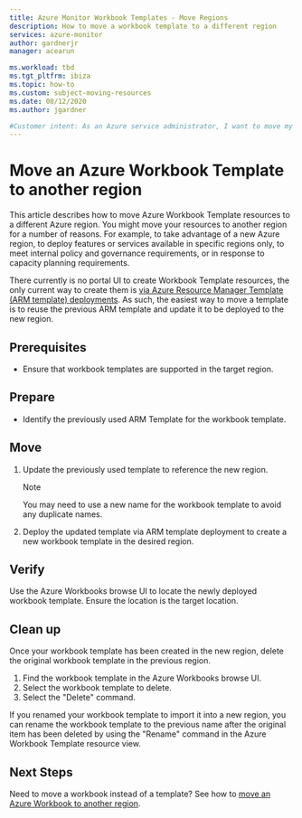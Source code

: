 ```yaml
---
title: Azure Monitor Workbook Templates - Move Regions
description: How to move a workbook template to a different region
services: azure-monitor
author: gardnerjr
manager: acearun

ms.workload: tbd
ms.tgt_pltfrm: ibiza
ms.topic: how-to
ms.custom: subject-moving-resources
ms.date: 08/12/2020
ms.author: jgardner

#Customer intent: As an Azure service administrator, I want to move my resources to another Azure region
---
```

# Move an Azure Workbook Template to another region

This article describes how to move Azure Workbook Template resources to a different Azure region. You might move your resources to another region for a number of reasons. For example, to take advantage of a new Azure region, to deploy features or services available in specific regions only, to meet internal policy and governance requirements, or in response to capacity planning requirements.

There currently is no portal UI to create Workbook Template resources, the only current way to create them is [via Azure Resource Manager Template (ARM template) deployments](../visualizations/workbooks-automate.md). As such, the easiest way to move a template is to reuse the previous ARM template and update it to be deployed to the new region.

## Prerequisites

* Ensure that workbook templates are supported in the target region.

## Prepare

* Identify the previously used ARM Template for the workbook template.

## Move

1. Update the previously used template to reference the new region.

   > [!NOTE]
   > You may need to use a new name for the workbook template to avoid any duplicate names.

2. Deploy the updated template via ARM template deployment to create a new workbook template in the desired region.

## Verify

Use the Azure Workbooks browse UI to locate the newly deployed workbook template. Ensure the location is the target location.

## Clean up

Once your workbook template has been created in the new region, delete the original workbook template in the previous region.
1. Find the workbook template in the Azure Workbooks browse UI.
2. Select the workbook template to delete.
3. Select the "Delete" command.

If you renamed your workbook template to import it into a new region, you can rename the workbook template to the previous name after the original item has been deleted by using the "Rename" command in the Azure Workbook Template resource view.

## Next Steps

Need to move a workbook instead of a template? See how to [move an Azure Workbook to another region](./workbooks-move-region.md).

